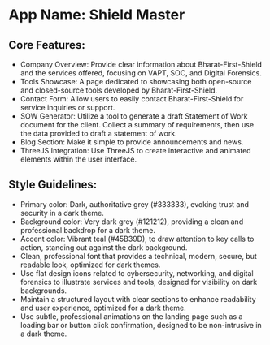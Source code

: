 # **App Name**: Shield Master

## Core Features:

- Company Overview: Provide clear information about Bharat-First-Shield and the services offered, focusing on VAPT, SOC, and Digital Forensics.
- Tools Showcase: A page dedicated to showcasing both open-source and closed-source tools developed by Bharat-First-Shield.
- Contact Form: Allow users to easily contact Bharat-First-Shield for service inquiries or support.
- SOW Generator: Utilize a tool to generate a draft Statement of Work document for the client. Collect a summary of requirements, then use the data provided to draft a statement of work.
- Blog Section: Make it simple to provide announcements and news.
- ThreeJS Integration: Use ThreeJS to create interactive and animated elements within the user interface.

## Style Guidelines:

- Primary color: Dark, authoritative grey (#333333), evoking trust and security in a dark theme.
- Background color: Very dark grey (#121212), providing a clean and professional backdrop for a dark theme.
- Accent color: Vibrant teal (#45B39D), to draw attention to key calls to action, standing out against the dark background.
- Clean, professional font that provides a technical, modern, secure, but readable look, optimized for dark themes.
- Use flat design icons related to cybersecurity, networking, and digital forensics to illustrate services and tools, designed for visibility on dark backgrounds.
- Maintain a structured layout with clear sections to enhance readability and user experience, optimized for a dark theme.
- Use subtle, professional animations on the landing page such as a loading bar or button click confirmation, designed to be non-intrusive in a dark theme.